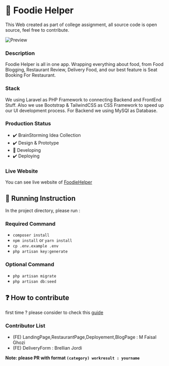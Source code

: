 # 🍣 Foodie Helper

This Web created as part of college assignment, all source code is open source, feel free to contribute.

![Preview](https://i.imgur.com/zQ8qfzM.jpg)

### Description

Foodie Helper is all in one app. Wrapping everything about food, from Food Blogging, Restaurant Review, Delivery Food, and our best feature is Seat Booking For Restaurant.

### Stack

We using Laravel as PHP Framework to connecting Backend and FrontEnd Stuff. Also we use Bootstrap & TailwindCSS as CSS Framework to speed up our UI development process. For Backend we using MySQl as Database.

### Production Status

-   ✔️ BrainStorming Idea Collection
-   ✔️ Design & Prototype
-   🚧 Developing
-   ✔️ Deploying

### Live Website

You can see live website of [FoodieHelper](http://foodiehelper.herokuapp.com/)

## 🧻 Running Instruction

In the project directory, please run :

### Required Command

-   `composer install`
-   `npm install` or `yarn install`
-   `cp .env.example .env`
-   `php artisan key:generate`

### Optional Command

-   `php artisan migrate`
-   `php artisan db:seed`

## ❓ How to contribute

first time ? please consider to check this [guide](https://github.com/zero-to-mastery/start-here-guidelines)

### Contributor List

-   (FE) LandingPage,RestaurantPage,Deployement,BlogPage : M Faisal Ghozi
-   (FE) DeliveryForm : Brellian Jordi

**Note: please PR with format `(category) workresult : yourname`**

